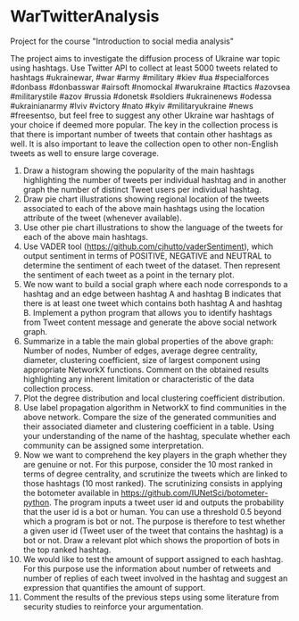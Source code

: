 # WarTwitterAnalysis
Project for the course "Introduction to social media analysis"

The project aims to investigate the diffusion process of Ukraine war topic using hashtags.
Use Twitter API to collect at least 5000 tweets related to hashtags #ukrainewar, #war #army #military #kiev #ua #specialforces #donbass #donbasswar #airsoft #nomockal #warukraine #tactics #azovsea #militarystile #azov #russia #donetsk #soldiers #ukrainenews #odessa #ukrainianarmy #lviv #victory #nato #kyiv #militaryukraine #news #freesentso, but feel free to suggest any other Ukraine war hashtags of your choice if deemed more popular. The key in the collection process is that there is important number of tweets that contain other hashtags as well. It is also important to leave the collection open to other non-English tweets as well to ensure large coverage.
1. Draw a histogram showing the popularity of the main hashtags highlighting the number of tweets per individual hashtag and in another graph the number of distinct Tweet users per individual hashtag.
2. Draw pie chart illustrations showing regional location of the tweets associated to each of the above main hashtags using the location attribute of the tweet (whenever available).
3. Use other pie chart illustrations to show the language of the tweets for each of the above main hashtags.
4. Use VADER tool (https://github.com/cjhutto/vaderSentiment), which output sentiment in terms of POSITIVE, NEGATIVE and NEUTRAL to determine the sentiment of each tweet of the dataset. Then represent the sentiment of each tweet as a point in the ternary plot.
5. We now want to build a social graph where each node corresponds to a hashtag and an edge between hashtag A and hashtag B indicates that there is at least one tweet which contains both hashtag A and hashtag B. Implement a python program that allows you to identify hashtags from Tweet content message and generate the above social network graph.
6. Summarize in a table the main global properties of the above graph: Number of nodes, Number of edges, average degree centrality, diameter, clustering coefficient, size of largest component using appropriate NetworkX functions. Comment on the obtained results highlighting any inherent limitation or characteristic of the data collection process.
7. Plot the degree distribution and local clustering coefficient distribution.
8. Use label propagation algorithm in NetworkX to find communities in the above network. Compare the size of the generated communities and their associated diameter and clustering coefficient in a table. Using your understanding of the name of the hashtag, speculate whether each community can be assigned some interpretation.
9. Now we want to comprehend the key players in the graph whether they are genuine or not. For this purpose, consider the 10 most ranked in terms of degree centrality, and scrutinize the tweets which are linked to those hashtags (10 most ranked). The scrutinizing consists in applying the botometer available in https://github.com/IUNetSci/botometer-python. The program inputs a tweet user id and outputs the probability that the user id is a bot or human. You can use a threshold 0.5 beyond which a program is bot or not. The purpose is therefore to test whether a given user id (Tweet user of the tweet that contains the hashtag) is a bot or not. Draw a relevant plot which shows the proportion of bots in the top ranked hashtag.
10. We would like to test the amount of support assigned to each hashtag. For this purpose use the information about number of retweets and number of replies of each tweet involved in the hashtag and suggest an expression that quantifies the amount of support.
11. Comment the results of the previous steps using some literature from security studies to reinforce your argumentation.
